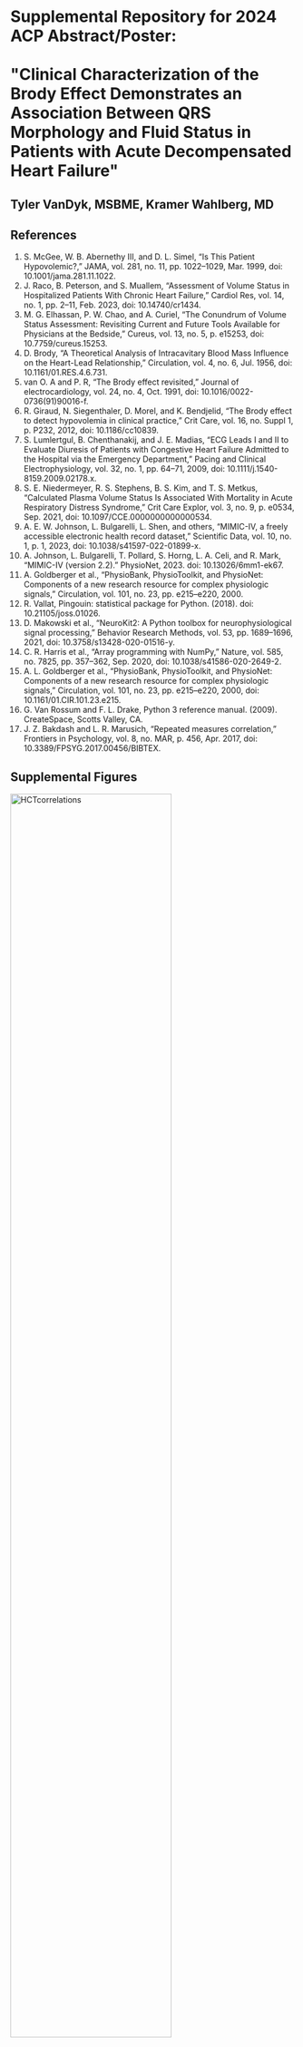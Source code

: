 # Supplemental Repository for 2024 ACP Abstract/Poster: <br/> <br/> "Clinical Characterization of the Brody Effect Demonstrates an Association Between QRS Morphology and Fluid Status in Patients with Acute Decompensated Heart Failure" 
## Tyler VanDyk, MSBME, Kramer Wahlberg, MD
## References
1. S. McGee, W. B. Abernethy III, and D. L. Simel, “Is This Patient Hypovolemic?,” JAMA, vol. 281, no. 11, pp. 1022–1029, Mar. 1999, doi: 10.1001/jama.281.11.1022.
2. J. Raco, B. Peterson, and S. Muallem, “Assessment of Volume Status in Hospitalized Patients With Chronic Heart Failure,” Cardiol Res, vol. 14, no. 1, pp. 2–11, Feb. 2023, doi: 10.14740/cr1434.
3. M. G. Elhassan, P. W. Chao, and A. Curiel, “The Conundrum of Volume Status Assessment: Revisiting Current and Future Tools Available for Physicians at the Bedside,” Cureus, vol. 13, no. 5, p. e15253, doi: 10.7759/cureus.15253.
4. D. Brody, “A Theoretical Analysis of Intracavitary Blood Mass Influence on the Heart-Lead Relationship,” Circulation, vol. 4, no. 6, Jul. 1956, doi: 10.1161/01.RES.4.6.731.
5. van O. A and P. R, “The Brody effect revisited,” Journal of electrocardiology, vol. 24, no. 4, Oct. 1991, doi: 10.1016/0022-0736(91)90016-f.
6. R. Giraud, N. Siegenthaler, D. Morel, and K. Bendjelid, “The Brody effect to detect hypovolemia in clinical practice,” Crit Care, vol. 16, no. Suppl 1, p. P232, 2012, doi: 10.1186/cc10839.
7. S. Lumlertgul, B. Chenthanakij, and J. E. Madias, “ECG Leads I and II to Evaluate Diuresis of Patients with Congestive Heart Failure Admitted to the Hospital via the Emergency Department,” Pacing and Clinical Electrophysiology, vol. 32, no. 1, pp. 64–71, 2009, doi: 10.1111/j.1540-8159.2009.02178.x.
8. S. E. Niedermeyer, R. S. Stephens, B. S. Kim, and T. S. Metkus, “Calculated Plasma Volume Status Is Associated With Mortality in Acute Respiratory Distress Syndrome,” Crit Care Explor, vol. 3, no. 9, p. e0534, Sep. 2021, doi: 10.1097/CCE.0000000000000534.
9. A. E. W. Johnson, L. Bulgarelli, L. Shen, and others, “MIMIC-IV, a freely accessible electronic health record dataset,” Scientific Data, vol. 10, no. 1, p. 1, 2023, doi: 10.1038/s41597-022-01899-x.
10. A. Johnson, L. Bulgarelli, T. Pollard, S. Horng, L. A. Celi, and R. Mark, “MIMIC-IV (version 2.2).” PhysioNet, 2023. doi: 10.13026/6mm1-ek67.
11. A. Goldberger et al., “PhysioBank, PhysioToolkit, and PhysioNet: Components of a new research resource for complex physiologic signals,” Circulation, vol. 101, no. 23, pp. e215–e220, 2000.
12. R. Vallat, Pingouin: statistical package for Python. (2018). doi: 10.21105/joss.01026.
13. D. Makowski et al., “NeuroKit2: A Python toolbox for neurophysiological signal processing,” Behavior Research Methods, vol. 53, pp. 1689–1696, 2021, doi: 10.3758/s13428-020-01516-y.
14. C. R. Harris et al., “Array programming with NumPy,” Nature, vol. 585, no. 7825, pp. 357–362, Sep. 2020, doi: 10.1038/s41586-020-2649-2.
15. A. L. Goldberger et al., “PhysioBank, PhysioToolkit, and PhysioNet: Components of a new research resource for complex physiologic signals,” Circulation, vol. 101, no. 23, pp. e215–e220, 2000, doi: 10.1161/01.CIR.101.23.e215.
16. G. Van Rossum and F. L. Drake, Python 3 reference manual. (2009). CreateSpace, Scotts Valley, CA.
17. J. Z. Bakdash and L. R. Marusich, “Repeated measures correlation,” Frontiers in Psychology, vol. 8, no. MAR, p. 456, Apr. 2017, doi: 10.3389/FPSYG.2017.00456/BIBTEX.

## Supplemental Figures
<img src="https://github.com/user-attachments/assets/c1278d24-b89e-4f1f-9a1b-37c975be93d2" alt="HCTcorrelations" style="width:75%;"/></br>
Fig S1. All correlations mapping QRS features to Hematocrit as a fluid status target [Left] correlations of QRS features from a single EKG study to patient's hematocrit on the day of testing, [Right] correlations of changes in QRS features between EKGs to the corresponding change in hematocrit between tests

<img src="https://github.com/user-attachments/assets/f2361aef-3b17-4ea3-a6e3-219e677eb787" alt="NWLcorrelations" style="width:75%;"/></br>
</br>Fig S2. All correlations mapping QRS features to net weight loss as a fluid status target [Left] correlations of QRS features from a single EKG study to patient's weight loss from the day of admission [Right] correlations of changes in QRS features between EKGs to the corresponding change in weight between tests

